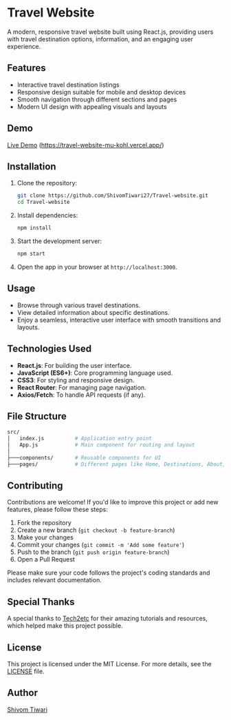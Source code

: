 # Travel Website

A modern, responsive travel website built using React.js, providing users with travel destination options, information, and an engaging user experience.

## Features

- Interactive travel destination listings
- Responsive design suitable for mobile and desktop devices
- Smooth navigation through different sections and pages
- Modern UI design with appealing visuals and layouts

## Demo

[Live Demo](#) (https://travel-website-mu-kohl.vercel.app/)

## Installation

1. Clone the repository:

    ```bash
    git clone https://github.com/ShivomTiwari27/Travel-website.git
    cd Travel-website
    ```

2. Install dependencies:

    ```bash
    npm install
    ```

3. Start the development server:

    ```bash
    npm start
    ```

4. Open the app in your browser at `http://localhost:3000`.

## Usage

- Browse through various travel destinations.
- View detailed information about specific destinations.
- Enjoy a seamless, interactive user interface with smooth transitions and layouts.

## Technologies Used

- **React.js**: For building the user interface.
- **JavaScript (ES6+)**: Core programming language used.
- **CSS3**: For styling and responsive design.
- **React Router**: For managing page navigation.
- **Axios/Fetch**: To handle API requests (if any).

## File Structure

```bash
src/
│   index.js          # Application entry point
│   App.js            # Main component for routing and layout
│
├───components/       # Reusable components for UI
├───pages/            # Different pages like Home, Destinations, About, etc.
```
## Contributing

Contributions are welcome! If you'd like to improve this project or add new features, please follow these steps:

1. Fork the repository
2. Create a new branch (`git checkout -b feature-branch`)
3. Make your changes
4. Commit your changes (`git commit -m 'Add some feature'`)
5. Push to the branch (`git push origin feature-branch`)
6. Open a Pull Request

Please make sure your code follows the project's coding standards and includes relevant documentation.

## Special Thanks

A special thanks to [Tech2etc](https://www.youtube.com/@Tech2etc) for their amazing tutorials and resources, which helped make this project possible.

## License

This project is licensed under the MIT License. For more details, see the [LICENSE](LICENSE) file.

## Author

[Shivom Tiwari](https://github.com/ShivomTiwari27)
